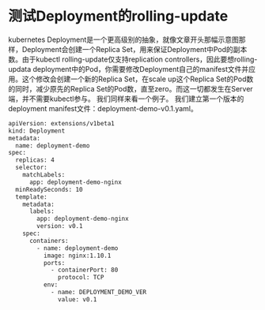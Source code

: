 # 测试Deployment的rolling-update

kubernetes Deployment是一个更高级别的抽象，就像文章开头那幅示意图那样，Deployment会创建一个Replica Set，用来保证Deployment中Pod的副本数。由于kubectl rolling-update仅支持replication controllers，因此要想rolling-updata deployment中的Pod，你需要修改Deployment自己的manifest文件并应用。这个修改会创建一个新的Replica Set，在scale up这个Replica Set的Pod数的同时，减少原先的Replica Set的Pod数，直至zero。而这一切都发生在Server端，并不需要kubectl参与。
我们同样来看一个例子。
我们建立第一个版本的deployment manifest文件：deployment-demo-v0.1.yaml。
```bash
apiVersion: extensions/v1beta1
kind: Deployment
metadata:
  name: deployment-demo
spec:
  replicas: 4
  selector:
    matchLabels:
      app: deployment-demo-nginx
  minReadySeconds: 10
  template:
    metadata:
      labels:
        app: deployment-demo-nginx
        version: v0.1
    spec:
      containers:
        - name: deployment-demo
          image: nginx:1.10.1
          ports:
            - containerPort: 80
              protocol: TCP
          env:
            - name: DEPLOYMENT_DEMO_VER
              value: v0.1
```
